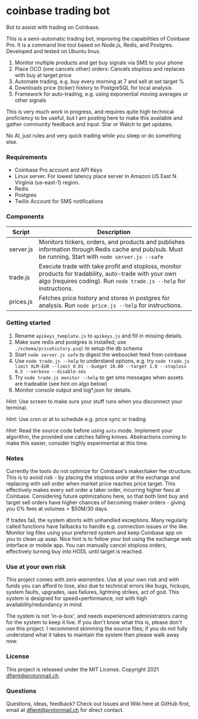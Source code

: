 # coinbase trading bot

Bot to assist with trading on Coinbase.

This is a semi-automatic trading bot, improving the capabilities of Coinbase Pro. It is a command line tool based on Node.js, Redis, and Postgres. Developed and tested on Ubuntu linux.

1. Monitor multiple products and get buy signals via SMS to your phone
1. Place OCO (one cancels other) orders: Cancels stoploss and replaces with buy at target price
1. Automate trading, e.g. buy every morning at 7 and sell at set target %
1. Downloads price (ticker) history to PostgreSQL for local analysis
1. Framework for auto-trading, e.g. using exponential moving averages or other signals

This is very much work in progress, and requires quite high technical proficiency to be useful, but I am posting here to 
make this available and gather community feedback and input. Star or Watch to get updates.

No AI, just rules and very quick trading while you sleep or do something else.


### Requirements

* Coinbase Pro account and API Keys
* Linux server. For lowest latency place server in Amazon US East N. Virginia (us-east-1) region.
* Redis
* Postgres
* Twilio Account for SMS notifications


### Components

|Script|Description|
|---|---|
|server.js|Monitors tickers, orders, and products and publishes information through Redis cache and pub/sub. Must be running. Start with `node server.js --safe`|
|trade.js|Execute trade with take profit and stoploss, monitor products for tradability, auto-trade with your own algo (requires coding). Run `node trade.js --help` for instructions.|
|prices.js|Fetches price history and stores in postgres for analysis. Run `node price.js --help` for instructions.|


### Getting started

1. Rename `apikeys_template.js` to `apikeys.js` and fill in missing details.
2. Make sure redis and postgres is installed; use `./schema/pricehistory.psql` to setup the db schema
3. Start `node server.js safe` to digest the websocket feed from coinbase
4. Use `node trade.js --help` to understand options, e.g. try `node trade.js limit XLM-EUR --limit 0.01 --budget 10.00 --target 1.0 --stoploss 0.5 --verbose --disable-sms`
5. Try `node trade.js monitor --help` to get sms messages when assets are tradeable (see hint on algo below)
6. Monitor console output and log*.json for details.

_Hint:_ Use screen to make sure your stuff runs when you disconnect your terminal.

_Hint:_ Use cron or at to schedule e.g. price sync or trading

_Hint:_ Read the source code before using `auto` mode. Implement your algorithm, the provided one catches falling knives. Abstractions coming to make this easier, consider highly experimental at this time.



### Notes

Currently the tools do not optimize for Coinbase's maker/taker fee structure. This is to avoid risk - by placing the stoploss order at the exchange and replacing with sell order when market price reaches price target. This effectively makes every sell order a taker order, incurring higher fees at Coinbase. Considering future optimizations here, so that both limit buy and target sell orders have higher chances of becoming maker orders - giving you 0% fees at volumes > $50M/30 days.

If trades fail, the system aborts with unhandled exceptions. Many regularly called functions have failbacks to handle e.g. connection issues or the like. Monitor log files using your preferred system and keep Coinbase app on you to clean up asap. Nice hint is to follow your bot using the exchange web interface or mobile app. You can manually cancel stoploss orders, effectively turning buy into HODL until target is reached.


### Use at your own risk

This project comes with _*zero warranties*_. Use at your own risk and with funds you can afford to lose, also due to technical errors like bugs, hickups, system faults, upgrades, iaas failures, lightning strikes, act of god. This system is designed for speed+performance, not with high availability/redundancy in mind.

The system is not 'in-a-box', and needs experienced administrators caring for the system to keep it live. If you don't know what this is, please don't use this project. I recommend skimming the source files; if you do not fully understand what it takes to maintain the system then please walk away now.


### License

This project is released under the MIT License. Copyright 2021 dfient@protonmail.ch.


### Questions

Questions, ideas, feedback? Check out Issues and Wiki here at GitHub first, email at dfient@protonmail.ch for direct contact.
